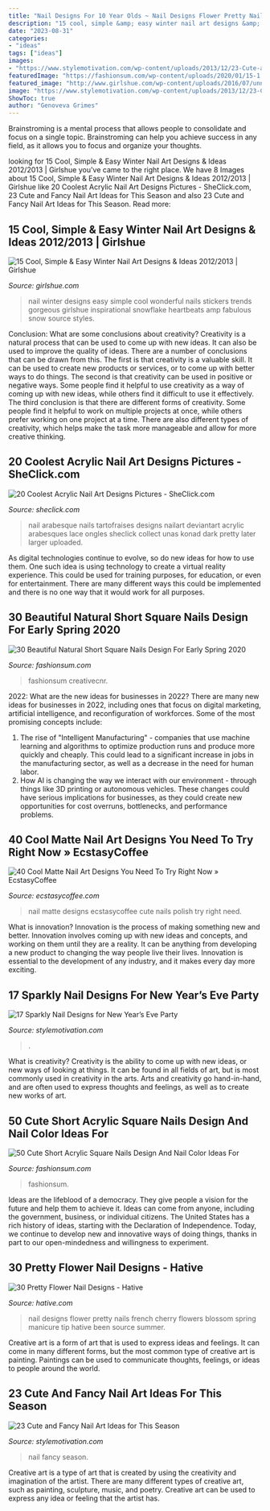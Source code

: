 ```yaml
---
title: "Nail Designs For 10 Year Olds ~ Nail Designs Flower Pretty Nails French Cherry Flowers Blossom Spring Manicure Tip Hative Been Source Summer"
description: "15 cool, simple &amp; easy winter nail art designs &amp; ideas 2012/2013"
date: "2023-08-31"
categories:
- "ideas"
tags: ["ideas"]
images:
- "https://www.stylemotivation.com/wp-content/uploads/2013/12/23-Cute-and-Fancy-Nail-Art-Ideas-for-This-Season-19-620x703.jpg"
featuredImage: "https://fashionsum.com/wp-content/uploads/2020/01/15-1.png"
featured_image: "http://www.girlshue.com/wp-content/uploads/2016/07/unnamed-file-7147.jpg"
image: "https://www.stylemotivation.com/wp-content/uploads/2013/12/23-Cute-and-Fancy-Nail-Art-Ideas-for-This-Season-19-620x703.jpg"
ShowToc: true
author: "Genoveva Grimes"
---
```



Brainstroming is a mental process that allows people to consolidate and focus on a single topic. Brainstroming can help you achieve success in any field, as it allows you to focus and organize your thoughts.

	

		
looking for 15 Cool, Simple &amp; Easy Winter Nail Art Designs &amp; Ideas 2012/2013 | Girlshue you've came to the right place. We have 8 Images about 15 Cool, Simple &amp; Easy Winter Nail Art Designs &amp; Ideas 2012/2013 | Girlshue like 20 Coolest Acrylic Nail Art Designs Pictures - SheClick.com, 23 Cute and Fancy Nail Art Ideas for This Season and also 23 Cute and Fancy Nail Art Ideas for This Season. Read more:
		
    
## 15 Cool, Simple &amp; Easy Winter Nail Art Designs &amp; Ideas 2012/2013 | Girlshue

<img loading=lazy src="http://www.girlshue.com/wp-content/uploads/2016/07/unnamed-file-7147.jpg" onerror="this.onerror=null;this.src='https://tse2.mm.bing.net/th?id=OIP.O-54gAqykuM1VpW4478MOQHaJ4&amp;pid=15.1';" alt="15 Cool, Simple &amp; Easy Winter Nail Art Designs &amp; Ideas 2012/2013 | Girlshue">

_Source: girlshue.com_

>nail winter designs easy simple cool wonderful nails stickers trends gorgeous girlshue inspirational snowflake heartbeats amp fabulous snow source styles. 

	

Conclusion: What are some conclusions about creativity?
Creativity is a natural process that can be used to come up with new ideas. It can also be used to improve the quality of ideas. There are a number of conclusions that can be drawn from this. The first is that creativity is a valuable skill. It can be used to create new products or services, or to come up with better ways to do things. The second is that creativity can be used in positive or negative ways. Some people find it helpful to use creativity as a way of coming up with new ideas, while others find it difficult to use it effectively. The third conclusion is that there are different forms of creativity. Some people find it helpful to work on multiple projects at once, while others prefer working on one project at a time. There are also different types of creativity, which helps make the task more manageable and allow for more creative thinking.

    
## 20 Coolest Acrylic Nail Art Designs Pictures - SheClick.com

<img loading=lazy src="https://www.sheclick.com/wp-content/uploads/2012/04/Arabesque-Nail-Art.png" onerror="this.onerror=null;this.src='https://tse3.mm.bing.net/th?id=OIP.5DSy1doIecQF_KwgMeeTfQHaKg&amp;pid=15.1';" alt="20 Coolest Acrylic Nail Art Designs Pictures - SheClick.com">

_Source: sheclick.com_

>nail arabesque nails tartofraises designs nailart deviantart acrylic arabesques lace ongles sheclick collect unas konad dark pretty later larger uploaded. 

	

As digital technologies continue to evolve, so do new ideas for how to use them. One such idea is using technology to create a virtual reality experience. This could be used for training purposes, for education, or even for entertainment. There are many different ways this could be implemented and there is no one way that it would work for all purposes.

    
## 30 Beautiful Natural Short Square Nails Design For Early Spring 2020

<img loading=lazy src="https://fashionsum.com/wp-content/uploads/2020/01/15-1.png" onerror="this.onerror=null;this.src='https://tse4.mm.bing.net/th?id=OIP.oJkfV34dq2Z4At9IQfZ9cgHaK2&amp;pid=15.1';" alt="30 Beautiful Natural Short Square Nails Design For Early Spring 2020">

_Source: fashionsum.com_

>fashionsum creativecnr. 

	

2022: What are the new ideas for businesses in 2022?
There are many new ideas for businesses in 2022, including ones that focus on digital marketing, artificial intelligence, and reconfiguration of workforces. Some of the most promising concepts include: 
1. The rise of "Intelligent Manufacturing" - companies that use machine learning and algorithms to optimize production runs and produce more quickly and cheaply. This could lead to a significant increase in jobs in the manufacturing sector, as well as a decrease in the need for human labor. 
2. How AI is changing the way we interact with our environment - through things like 3D printing or autonomous vehicles. These changes could have serious implications for businesses, as they could create new opportunities for cost overruns, bottlenecks, and performance problems. 

    
## 40 Cool Matte Nail Art Designs You Need To Try Right Now » EcstasyCoffee

<img loading=lazy src="https://i2.wp.com/www.ecstasycoffee.com/wp-content/uploads/2016/09/Matte-Nail-Art-Ideas-@EcstasyCoffee-39.jpg" onerror="this.onerror=null;this.src='https://tse1.mm.bing.net/th?id=OIP.pht57HFD41G9XbxBYj2mcQHaMG&amp;pid=15.1';" alt="40 Cool Matte Nail Art Designs You Need To Try Right Now » EcstasyCoffee">

_Source: ecstasycoffee.com_

>nail matte designs ecstasycoffee cute nails polish try right need. 

	

What is innovation?
Innovation is the process of making something new and better. Innovation involves coming up with new ideas and concepts, and working on them until they are a reality. It can be anything from developing a new product to changing the way people live their lives. Innovation is essential to the development of any industry, and it makes every day more exciting.

    
## 17 Sparkly Nail Designs For New Year’s Eve Party

<img loading=lazy src="https://www.stylemotivation.com/wp-content/uploads/2013/12/17-Sparkly-Nail-Designs-for-New-Year’s-Eve-Party-11-620x826.jpg" onerror="this.onerror=null;this.src='https://tse2.mm.bing.net/th?id=OIP.p5Xqz0jok3Q8ri1yKFsjigHaJ3&amp;pid=15.1';" alt="17 Sparkly Nail Designs for New Year’s Eve Party">

_Source: stylemotivation.com_

>. 

	

What is creativity?
Creativity is the ability to come up with new ideas, or new ways of looking at things. It can be found in all fields of art, but is most commonly used in creativity in the arts. Arts and creativity go hand-in-hand, and are often used to express thoughts and feelings, as well as to create new works of art.

    
## 50 Cute Short Acrylic Square Nails Design And Nail Color Ideas For

<img loading=lazy src="https://fashionsum.com/wp-content/uploads/2019/04/25-8-768x868.png" onerror="this.onerror=null;this.src='https://tse2.mm.bing.net/th?id=OIP.XhYuoDfk_M33DLY_aFXNUQHaIX&amp;pid=15.1';" alt="50 Cute Short Acrylic Square Nails Design And Nail Color Ideas For">

_Source: fashionsum.com_

>fashionsum. 

	

Ideas are the lifeblood of a democracy. They give people a vision for the future and help them to achieve it. Ideas can come from anyone, including the government, business, or individual citizens. The United States has a rich history of ideas, starting with the Declaration of Independence. Today, we continue to develop new and innovative ways of doing things, thanks in part to our open-mindedness and willingness to experiment.

    
## 30 Pretty Flower Nail Designs - Hative

<img loading=lazy src="https://hative.com/wp-content/uploads/2014/11/flower-nail-designs/24-pretty-flower-nail-designs.jpg" onerror="this.onerror=null;this.src='https://tse1.mm.bing.net/th?id=OIP.wzTGca1bT8QSeAhhCGWe5wHaMY&amp;pid=15.1';" alt="30 Pretty Flower Nail Designs - Hative">

_Source: hative.com_

>nail designs flower pretty nails french cherry flowers blossom spring manicure tip hative been source summer. 

	

Creative art is a form of art that is used to express ideas and feelings. It can come in many different forms, but the most common type of creative art is painting. Paintings can be used to communicate thoughts, feelings, or ideas to people around the world.

    
## 23 Cute And Fancy Nail Art Ideas For This Season

<img loading=lazy src="https://www.stylemotivation.com/wp-content/uploads/2013/12/23-Cute-and-Fancy-Nail-Art-Ideas-for-This-Season-19-620x703.jpg" onerror="this.onerror=null;this.src='https://tse4.mm.bing.net/th?id=OIP.ZzR1K8bFddP7LJvs47r9kwHaIZ&amp;pid=15.1';" alt="23 Cute and Fancy Nail Art Ideas for This Season">

_Source: stylemotivation.com_

>nail fancy season. 

	

Creative art is a type of art that is created by using the creativity and imagination of the artist. There are many different types of creative art, such as painting, sculpture, music, and poetry. Creative art can be used to express any idea or feeling that the artist has.

